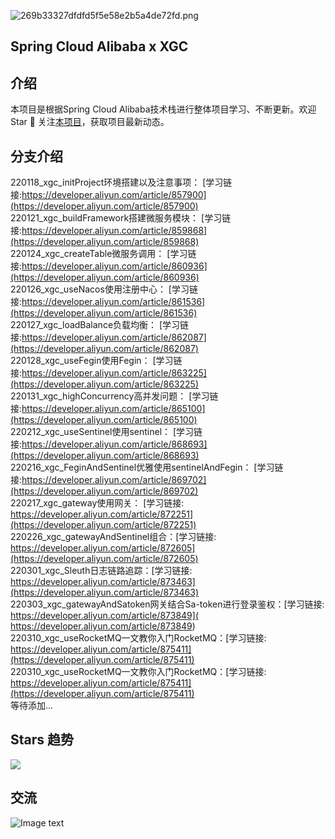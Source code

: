 ![269b33327dfdfd5f5e58e2b5a4de72fd.png](https://img.gejiba.com/images/269b33327dfdfd5f5e58e2b5a4de72fd.png)
##  Spring Cloud Alibaba x XGC
## 介绍
本项目是根据Spring Cloud Alibaba技术栈进行整体项目学习、不断更新。欢迎 Star 🌟 关注[本项目](https://github.com/CoderXGC/springcloud-alibaba/)，获取项目最新动态。

## 分支介绍
  220118_xgc_initProject环境搭建以及注意事项：  [学习链接:https://developer.aliyun.com/article/857900](https://developer.aliyun.com/article/857900)    
  220121_xgc_buildFramework搭建微服务模块：  [学习链接:https://developer.aliyun.com/article/859868](https://developer.aliyun.com/article/859868)    
  220124_xgc_createTable微服务调用：  [学习链接:https://developer.aliyun.com/article/860936](https://developer.aliyun.com/article/860936)    
  220126_xgc_useNacos使用注册中心：  [学习链接:https://developer.aliyun.com/article/861536](https://developer.aliyun.com/article/861536)    
  220127_xgc_loadBalance负载均衡：  [学习链接:https://developer.aliyun.com/article/862087](https://developer.aliyun.com/article/862087)    
  220128_xgc_useFegin使用Fegin：  [学习链接:https://developer.aliyun.com/article/863225](https://developer.aliyun.com/article/863225)    
  220131_xgc_highConcurrency高并发问题：  [学习链接:https://developer.aliyun.com/article/865100](https://developer.aliyun.com/article/865100)  
  220212_xgc_useSentinel使用sentinel：  [学习链接:https://developer.aliyun.com/article/868693](https://developer.aliyun.com/article/868693)  
  220216_xgc_FeginAndSentinel优雅使用sentinelAndFegin：  [学习链接:https://developer.aliyun.com/article/869702](https://developer.aliyun.com/article/869702)  
  220217_xgc_gateway使用网关： [学习链接: https://developer.aliyun.com/article/872251](https://developer.aliyun.com/article/872251)  
  220226_xgc_gatewayAndSentinel组合：[学习链接: https://developer.aliyun.com/article/872605](https://developer.aliyun.com/article/872605)  
  220301_xgc_Sleuth日志链路追踪：[学习链接: https://developer.aliyun.com/article/873463](https://developer.aliyun.com/article/873463)  
  220303_xgc_gatewayAndSatoken网关结合Sa-token进行登录鉴权：[学习链接:  https://developer.aliyun.com/article/873849]( https://developer.aliyun.com/article/873849)    
  220310_xgc_useRocketMQ一文教你入门RocketMQ：[学习链接: https://developer.aliyun.com/article/875411](https://developer.aliyun.com/article/875411)  
  220310_xgc_useRocketMQ一文教你入门RocketMQ：[学习链接: https://developer.aliyun.com/article/875411](https://developer.aliyun.com/article/875411)  
等待添加...
  
## Stars 趋势

<a href="https://github.com/CoderXGC/springcloud-alibaba/stargazers" target="_blank"><img src="https://starchart.cc/CoderXGC/springcloud-alibaba.svg" /></a>
## 交流
![Image text](https://i.loli.net/2021/11/29/Rm1SX7JWPBEDsat.png)

